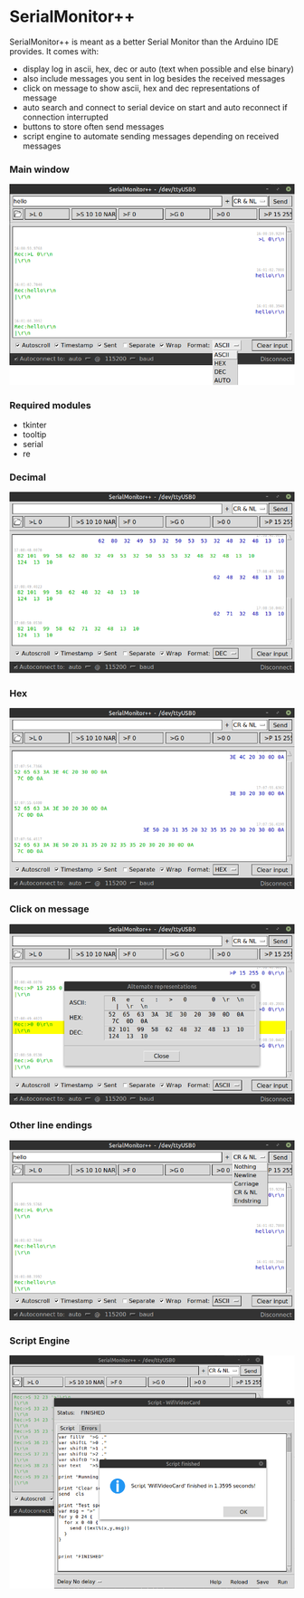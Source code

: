 # SerialMonitor++

SerialMonitor++ is meant as a better Serial Monitor than the Arduino IDE provides. It comes with:
- display log in ascii, hex, dec or auto (text when possible and else binary)
- also include messages you sent in log besides the received messages 
- click on message to show ascii, hex and dec representations of message
- auto search and connect to serial device on start and auto reconnect if connection interrupted
- buttons to store often send messages
- script engine to automate sending messages depending on received messages

### Main window
![Main Window](/images/format.png)

### Required modules
- tkinter
- tooltip
- serial
- re

### Decimal
![Decimal](/images/dec.png)

### Hex
![Hex](/images/hex.png)

### Click on message
![Hex](/images/allrepresentations.png)

### Other line endings
![Hex](/images/lineending.png)

### Script Engine
![Hex](/images/scriptengine.png)

